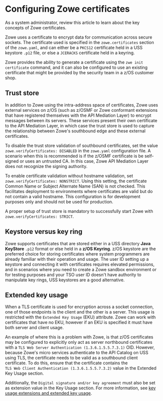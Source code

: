 # Configuring Zowe certificates 

As a system administrator, review this article to learn about the key concepts of Zowe certificates.

Zowe uses a certificate to encrypt data for communication across secure sockets. The certificate used is specified in the `zowe.certificates` section of the `zowe.yaml`, and can either be a `PKCS12` certificate held in a USS keystore `.p12` file, or else a `JCERACKS` certificate held in a keyring.  

Zowe provides the ability to generate a certificate using the `zwe init certificate` command, and it can also be configured to use an existing certificate that might be provided by the security team in a z/OS customer shop.
 
## Trust store

In addition to Zowe using the intra-address space of certificates, Zowe uses external services on z/OS (such as z/OSMF or Zowe conformant extensions that have registered themselves with the API Mediation Layer) to encrypt messages between its servers.  These services present their own certificate to the API Mediation Layer, in which case the trust store is used to capture the relationship between Zowe's southbound edge and these external certificates.  

To disable the trust store validation of southbound certificates, set the value `zowe.verifyCertificates: DISABLED` in the `zowe.yaml` configuration file.  A scenario when this is recommended is if the z/OSMF certificate is be self-signed or uses an untrusted CA. In this case, Zowe API Mediation Layer does not recognize the signing authority.  

To enable certificate validation without hostname validation, set `zowe.verifyCertificates: NONSTRICT`. Using this setting, the certificate Common Name or Subject Alternate Name (SAN) is not checked. This facilitates deployment to environments where certificates are valid but do not contain a valid hostname. This configuration is for development purposes only and should not be used for production.

A proper setup of trust store is mandatory to successfully start Zowe with `zowe.verifyCertificates: STRICT`.

## Keystore versus key ring

Zowe supports certificates that are stored either in a USS directory **Java KeyStore** `.p12` format or else held in a **z/OS Keyring**.  z/OS keystore are the preferred choice for storing certificates where system programmers are already familiar with their operation and usage.  The user ID setting up a keystore and connecting it with certificates requires elevated permissions, and in scenarios where you need to create a Zowe sandbox environment or for testing purposes and your TSO user ID doesn't have authority to manipulate key rings, USS keystores are a good alternative.  

## Extended key usage

When a TLS certificate is used for encryption across a socket connection, one of those endpoints is the client and the other is a server.  This usage is restricted with the `Extended Key Usage` (EKU) attribute.  Zowe can work with certificates that have no EKU, however if an EKU is specified it must have both server and client usage. 

An example of where this is a problem with Zowe, is that z/OS certificates may be configured to explicitly only act as server northbound certificates with a `TLS Web Server Authentication (1.3.6.1.5.5.7.3.1)` OID.  However, because Zowe's micro services authenticate to the API Catalog on USS using TLS, the certificate needs to be valid as a southbound client certificate.  To do this, ensure that the certificate contains the `TLS Web Client Authentication (1.3.6.1.5.5.7.3.2)` value in the Extended Key Usage section. 

Additionally, the `Digital signature and/or key agreement` must also be set as extension value in the Key Usage section. For more information, see [key usage extensions and extended key usage](https://help.hcltechsw.com/domino/10.0.1/admin/conf_keyusageextensionsandextendedkeyusage_r.html).
 